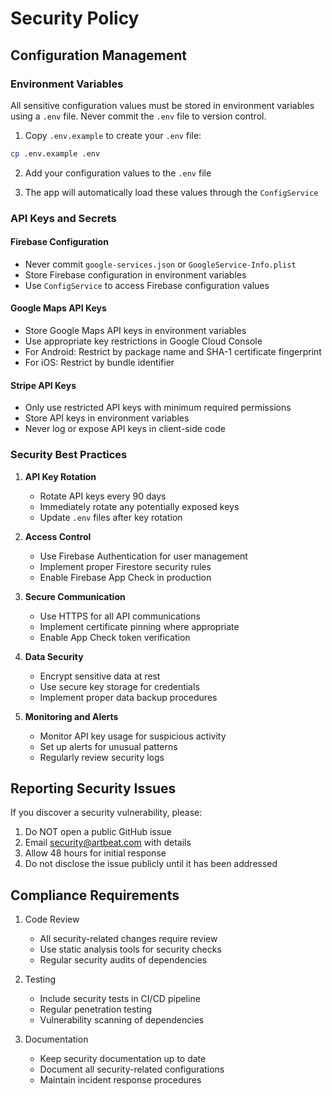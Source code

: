 # Security Policy

## Configuration Management

### Environment Variables
All sensitive configuration values must be stored in environment variables using a `.env` file. Never commit the `.env` file to version control.

1. Copy `.env.example` to create your `.env` file:
```bash
cp .env.example .env
```

2. Add your configuration values to the `.env` file

3. The app will automatically load these values through the `ConfigService`

### API Keys and Secrets

#### Firebase Configuration
- Never commit `google-services.json` or `GoogleService-Info.plist`
- Store Firebase configuration in environment variables
- Use `ConfigService` to access Firebase configuration values

#### Google Maps API Keys
- Store Google Maps API keys in environment variables
- Use appropriate key restrictions in Google Cloud Console
- For Android: Restrict by package name and SHA-1 certificate fingerprint
- For iOS: Restrict by bundle identifier

#### Stripe API Keys
- Only use restricted API keys with minimum required permissions
- Store API keys in environment variables
- Never log or expose API keys in client-side code

### Security Best Practices

1. **API Key Rotation**
   - Rotate API keys every 90 days
   - Immediately rotate any potentially exposed keys
   - Update `.env` files after key rotation

2. **Access Control**
   - Use Firebase Authentication for user management
   - Implement proper Firestore security rules
   - Enable Firebase App Check in production

3. **Secure Communication**
   - Use HTTPS for all API communications
   - Implement certificate pinning where appropriate
   - Enable App Check token verification

4. **Data Security**
   - Encrypt sensitive data at rest
   - Use secure key storage for credentials
   - Implement proper data backup procedures

5. **Monitoring and Alerts**
   - Monitor API key usage for suspicious activity
   - Set up alerts for unusual patterns
   - Regularly review security logs

## Reporting Security Issues

If you discover a security vulnerability, please:

1. Do NOT open a public GitHub issue
2. Email security@artbeat.com with details
3. Allow 48 hours for initial response
4. Do not disclose the issue publicly until it has been addressed

## Compliance Requirements

1. Code Review
   - All security-related changes require review
   - Use static analysis tools for security checks
   - Regular security audits of dependencies

2. Testing
   - Include security tests in CI/CD pipeline
   - Regular penetration testing
   - Vulnerability scanning of dependencies

3. Documentation
   - Keep security documentation up to date
   - Document all security-related configurations
   - Maintain incident response procedures
